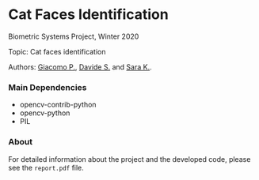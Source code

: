 # Cat Faces Identification
Biometric Systems Project, Winter 2020

Topic: Cat faces identification

Authors: [Giacomo P.](https://github.com/Pg96), [Davide S.](https://github.com/dsforza96) and [Sara K.](https://github.com/sarettak).


### Main Dependencies ###
- opencv-contrib-python       
- opencv-python
- PIL 

### About ###
For detailed information about the project and the developed code, please see the `report.pdf` file.